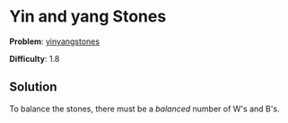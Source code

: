 # Yin and yang Stones

**Problem**: [yinyangstones](https://open.kattis.com/problems/yinyangstones)

**Difficulty**: 1.8

## Solution

To balance the stones, there must be a *balanced* number of W's and B's.
